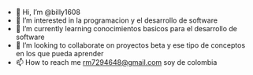 - 👋 Hi, I’m @billy1608 
- 👀 I’m interested in  la  programacion y el desarrollo de software
- 🌱 I’m currently learning  conocimientos basicos  para  el desarrollo de software
- 💞️ I’m looking to collaborate on proyectos beta y ese tipo de conceptos en los que pueda aprender 
- 📫 How to reach me  rm7294648@gmail.com
soy de colombia 
<!---
billy1608/billy1608 is a ✨ special ✨ repository because its `README.md` (this file) appears on your GitHub profile.
You can click the Preview link to take a look at your changes.
--->
